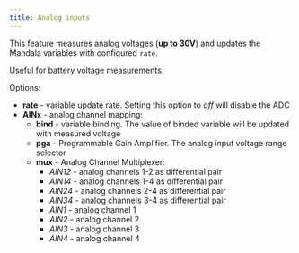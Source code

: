 ```yaml
---
title: Analog inputs
---
```


This feature measures analog voltages (**up to 30V**) and updates the Mandala variables with configured `rate`.

Useful for battery voltage measurements.

Options:

- **rate** - variable update rate. Setting this option to *off* will disable the ADC
- **AINx** - analog channel mapping:
    - **bind** -  variable binding. The value of binded variable will be updated with measured voltage
    - **pga** -   Programmable Gain Amplifier. The analog input voltage range selector
    - **mux** -   Analog Channel Multiplexer:
        - *AIN12* - analog channels 1-2 as differential pair
        - *AIN14* - analog channels 1-4 as differential pair
        - *AIN24* - analog channels 2-4 as differential pair
        - *AIN34* - analog channels 3-4 as differential pair
        - *AIN1* - analog channel 1
        - *AIN2* - analog channel 2
        - *AIN3* - analog channel 3
        - *AIN4* - analog channel 4
